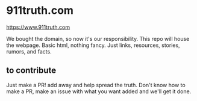 # 911truth.com


https://www.911truth.com


We bought the domain, so now it's our responsibility. This repo will house the webpage.  Basic html, nothing fancy. Just links, resources, stories, rumors, and facts.  


## to contribute

Just make a PR!  add away and help spread the truth.  Don't know how to make a PR, make an issue with what you want added and we'll get it done. 

